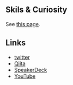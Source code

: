 ## Skils & Curiosity

See [this page](./Skils.md).

## Links

- [twitter](https://twitter.com/ninisan_drumath)
- [Qiita](https://qiita.com/drumath2237)
- [SpeakerDeck](https://speakerdeck.com/drumath2237)
- [YouTube](https://www.youtube.com/channel/UCcS1ZryzFkmAoY9T4tmi2pQ?view_as=subscriber)
